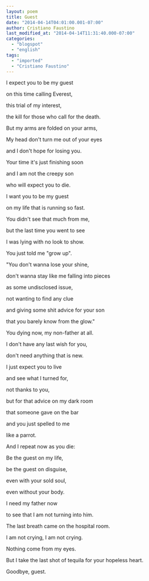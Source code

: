 ```yaml
---
layout: poem
title: Guest
date: "2014-04-14T04:01:00.001-07:00"
author: Cristiano Faustino
last_modified_at: "2014-04-14T11:31:40.000-07:00"
categories:
  - "blogspot"
  - "english"
tags:
  - "imported"
  - "Cristiano Faustino"
---
```


I expect you to be my guest

on this time calling Everest,

this trial of my interest,

the kill for those who call for the death.

But my arms are folded on your arms,

My head don't turn me out of your eyes

and I don't hope for losing you.

Your time it's just finishing soon

and I am not the creepy son

who will expect you to die.

I want you to be my guest

on my life that is running so fast.

You didn't see that much from me,

but the last time you went to see

I was lying with no look to show.

You just told me "grow up".

"You don't wanna lose your shine,

don't wanna stay like me falling into pieces

as some undisclosed issue,

not wanting to find any clue

and giving some shit advice for your son

that you barely know from the glow."

You dying now, my non-father at all.

I don't have any last wish for you,

don't need anything that is new.

I just expect you to live

and see what I turned for,

not thanks to you,

but for that advice on my dark room

that someone gave on the bar

and you just spelled to me

like a parrot.

And I repeat now as you die:

Be the guest on my life,

be the guest on disguise,

even with your sold soul,

even without your body.

I need my father now

to see that I am not turning into him.

The last breath came on the hospital room.

I am not crying, I am not crying.

Nothing come from my eyes.

But I take the last shot of tequila for your hopeless heart.

Goodbye, guest.